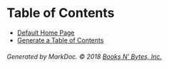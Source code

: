 # Table of Contents

 * [Default Home Page](/README)
 * [Generate a Table of Contents](/tic)

###### Generated by MarkDoc. &copy; 2018 [Books N' Bytes, Inc.](https://www.booksnbytes.net)
